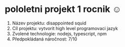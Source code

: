 # pololetni projekt 1 rocnik ☺️

1. Název projektu: disappointed squid
2. Cíl projektu: vytvorit high level programovaci jazyk
3. Zvolené technologie: nodejs, typescript, npm
4. Předpokládaná náročnost: 7/10
